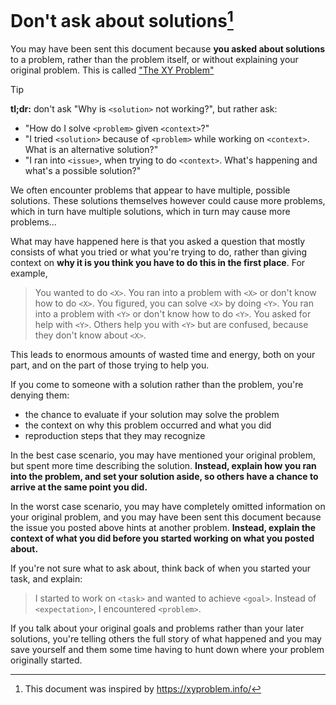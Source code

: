 # Don't ask about solutions[^1]

You may have been sent this document because **you asked about solutions** to a problem,
rather than the problem itself, or without explaining your original problem.
This is called ["The XY Problem"](https://en.wikipedia.org/wiki/XY_problem)

> [!TIP]
> **tl;dr:** don't ask "Why is `<solution>` not working?", but rather ask:
> - "How do I solve `<problem>` given `<context>`?"
> - "I tried `<solution>` because of `<problem>` while working on `<context>`. What is an alternative solution?"
> - "I ran into `<issue>`, when trying to do `<context>`. What's happening and what's a possible solution?"

We often encounter problems that appear to have multiple, possible solutions. These
solutions themselves however could cause more problems, which in turn have multiple
solutions, which in turn may cause more problems...

What may have happened here is that you asked a question that mostly consists
of what you tried or what you're trying to do, rather than giving context on **why
it is you think you have to do this in the first place**. For example,

> You wanted to do `<X>`.
> You ran into a problem with `<X>` or don't know how to do `<X>`.
> You figured, you can solve `<X>` by doing `<Y>`.
> You ran into a problem with `<Y>` or don't know how to do `<Y>`.
> You asked for help with `<Y>`.
> Others help you with `<Y>` but are confused, because they don't know about `<X>`.

This leads to enormous amounts of wasted time and energy, both on your part, and
on the part of those trying to help you.

If you come to someone with a solution rather than the problem, you're denying them:
- the chance to evaluate if your solution may solve the problem
- the context on why this problem occurred and what you did
- reproduction steps that they may recognize

In the best case scenario, you may have mentioned your original problem, but spent
more time describing the solution. **Instead, explain how you ran into the problem,
and set your solution aside, so others have a chance to arrive at the same point
you did.**

In the worst case scenario, you may have completely omitted information on your
original problem, and you may have been sent this document because the issue you
posted above hints at another problem. **Instead, explain the context of what you
did before you started working on what you posted about.**

If you're not sure what to ask about, think back of when you started your task, and
explain:
> I started to work on `<task>` and wanted to achieve `<goal>`.
> Instead of `<expectation>`, I encountered `<problem>`.

If you talk about your original goals and problems rather than your later solutions,
you're telling others the full story of what happened and you may save yourself and
them some time having to hunt down where your problem originally started.

[^1]: This document was inspired by https://xyproblem.info/
